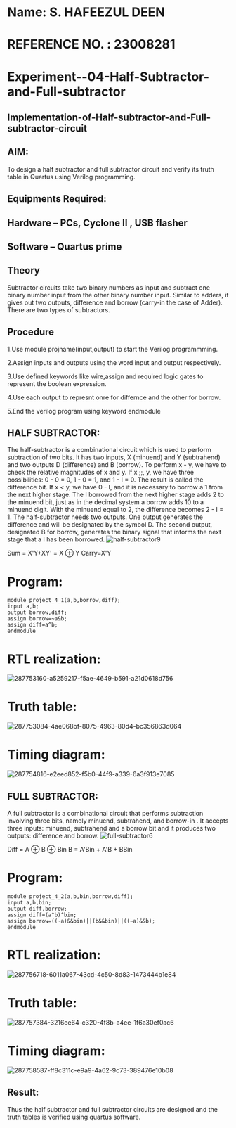 # Name: S. HAFEEZUL DEEN
# REFERENCE NO. : 23008281
# Experiment--04-Half-Subtractor-and-Full-subtractor
## Implementation-of-Half-subtractor-and-Full-subtractor-circuit
## AIM:
To design a half subtractor and full subtractor circuit and verify its truth table in Quartus using Verilog programming.

## Equipments Required:
## Hardware – PCs, Cyclone II , USB flasher 
## Software – Quartus prime
## Theory
Subtractor circuits take two binary numbers as input and subtract one binary number input from the other binary number input. Similar to adders, it gives out two outputs, difference and borrow (carry-in the case of Adder). There are two types of subtractors.

## Procedure
1.Use module projname(input,output) to start the Verilog programmming.

2.Assign inputs and outputs using the word input and output respectively.

3.Use defined keywords like wire,assign and required logic gates to represent the boolean expression.

4.Use each output to represnt onre for differnce and the other for borrow.

5.End the verilog program using keyword endmodule



## HALF SUBTRACTOR:
The half-subtractor is a combinational circuit which is used to perform subtraction of two bits. It has two inputs, X (minuend) and Y (subtrahend) and two outputs D (difference) and B (borrow). To perform x - y, we have to check the relative magnitudes of x and y. If x ;;, y, we have three possibilities: 0 - 0 = 0, 1 - 0 = 1, and 1 - I = 0. The result is called the difference bit. If x < y, we have 0 - I, and it is necessary to borrow a 1 from the next higher stage. The I borrowed from the next higher stage adds 2 to the minuend bit, just as in the decimal system a borrow adds 10 to a minuend digit. With the minuend equal to 2, the difference becomes 2 - I = 1. The half-subtractor needs two outputs. One output generates the difference and will be designated by the symbol D. The second output, designated B for borrow, generates the binary signal that informs the next stage that a I has been borrowed.
![half-subtractor9](https://user-images.githubusercontent.com/36288975/166112538-58c3bc7c-ee5d-4e6a-ac8d-8e8328efe27a.png)


Sum = X'Y+XY' = X ⊕ Y
Carry=X'Y
# Program:
```
module project_4_1(a,b,borrow,diff);
input a,b;
output borrow,diff;
assign borrow=~a&b;
assign diff=a^b;
endmodule
```
# RTL realization:
![287753160-a5259217-f5ae-4649-b591-a21d0618d756](https://github.com/Hafeezuldeen/Experiment--03-Half-Subtractor-and-Full-subtractor/assets/144979314/24c991b9-2505-4e57-b23a-bc8d29030589)
# Truth table:
![287753084-4ae068bf-8075-4963-80d4-bc356863d064](https://github.com/Hafeezuldeen/Experiment--03-Half-Subtractor-and-Full-subtractor/assets/144979314/bbe4f57d-e237-4d64-8829-d5f1d8eb7259)
# Timing diagram:
![287754816-e2eed852-f5b0-44f9-a339-6a3f913e7085](https://github.com/Hafeezuldeen/Experiment--03-Half-Subtractor-and-Full-subtractor/assets/144979314/452cb7d7-303b-4e75-8c5e-9c6d9a074c99)


## FULL SUBTRACTOR:
A full subtractor is a combinational circuit that performs subtraction involving three bits, namely minuend, subtrahend, and borrow-in . It accepts three inputs: minuend, subtrahend and a borrow bit and it produces two outputs: difference and borrow. 
![full-subtractor6](https://user-images.githubusercontent.com/36288975/166112541-24c68359-3de8-4674-ae22-8272ffc385ed.png)


Diff = A ⊕ B ⊕ Bin B = A'Bin + A'B + BBin

# Program:
```
module project_4_2(a,b,bin,borrow,diff);
input a,b,bin;
output diff,borrow;
assign diff=(a^b)^bin;
assign borrow=((~a)&&bin)||(b&&bin)||((~a)&&b);
endmodule
```
# RTL realization:
![287756718-6011a067-43cd-4c50-8d83-1473444b1e84](https://github.com/Hafeezuldeen/Experiment--03-Half-Subtractor-and-Full-subtractor/assets/144979314/8a12efe3-c86e-4800-a68f-c70a7befe09e)

# Truth table:
![287757384-3216ee64-c320-4f8b-a4ee-1f6a30ef0ac6](https://github.com/Hafeezuldeen/Experiment--03-Half-Subtractor-and-Full-subtractor/assets/144979314/531e58ee-f0b6-4146-b10e-5116dcf5f12f)

# Timing diagram:
![287758587-ff8c311c-e9a9-4a62-9c73-389476e10b08](https://github.com/Hafeezuldeen/Experiment--03-Half-Subtractor-and-Full-subtractor/assets/144979314/37e4998a-532a-4fd5-9411-3c5447e13330)

## Result:
Thus the half subtractor and full subtractor circuits are designed and the truth tables is verified using quartus software.
